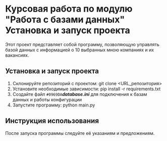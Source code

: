 # Курсовая работа по модулю "Работа с базами данных" Установка и запуск проекта
  Этот проект представляет собой программу, позволяющую управлять базой данных с информацией о 10 выбранных мною компаниях и их вакансиях.

## Установка и запуск проекта
  1. Склонируйте репозиторий с проектом: git clone <URL_репозитория>
  2. Установите необходимые зависимости: pip install -r requirements.txt
  3. Создайте файл `#0969DA`***database.ini*** для подключения к базам данных и работы конфигурации
  4. Запустите программу: python main.py


## Инструкция использования
  После запуска программы следуйте её указаниям и предложениям.

